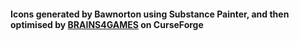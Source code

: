 #### Icons generated by Bawnorton using Substance Painter, and then optimised by [BRAINS4GAMES](https://legacy.curseforge.com/members/brains4games_/projects) on CurseForge